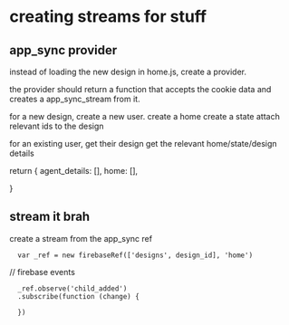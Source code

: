 # creating streams for stuff

## app_sync provider

instead of loading the new design in home.js, create a provider. 

the provider should return a function that accepts the cookie data and creates a app_sync_stream from it. 

for a new design, create a new user.
  create a home 
  create a state 
  attach relevant ids to the design

for an existing user, get their design
  get the relevant home/state/design details

return {
  agent_details: [],
  home: [],

}

## stream it brah
create a stream from the app_sync ref
```
  var _ref = new firebaseRef(['designs', design_id], 'home')
```

// firebase events
```
  _ref.observe('child_added')
  .subscribe(function (change) {
    
  })

```
